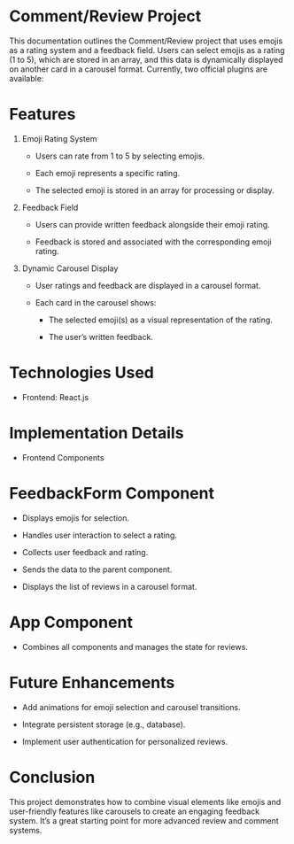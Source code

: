 # Comment/Review Project

This documentation outlines the Comment/Review project that uses emojis as a rating system and a feedback field. Users can select emojis as a rating (1 to 5), which are stored in an array, and this data is dynamically displayed on another card in a carousel format.
Currently, two official plugins are available:

# Features

1. Emoji Rating System

    - Users can rate from 1 to 5 by selecting emojis.

    - Each emoji represents a specific rating.

    - The selected emoji is stored in an array for processing or display.

2. Feedback Field

    - Users can provide written feedback alongside their emoji rating.

    - Feedback is stored and associated with the corresponding emoji rating.

3. Dynamic Carousel Display

    - User ratings and feedback are displayed in a carousel format.

    - Each card in the carousel shows:

        - The selected emoji(s) as a visual representation of the rating.

        - The user’s written feedback.

# Technologies Used
  
   - Frontend: React.js

# Implementation Details

   - Frontend Components

  # FeedbackForm Component

   - Displays emojis for selection.
  
   - Handles user interaction to select a rating.
  
   - Collects user feedback and rating.
  
   - Sends the data to the parent component.
  
   - Displays the list of reviews in a carousel format.
  
 # App Component
  
   - Combines all components and manages the state for reviews.

# Future Enhancements

  - Add animations for emoji selection and carousel transitions.

  - Integrate persistent storage (e.g., database).

  - Implement user authentication for personalized reviews.

# Conclusion

This project demonstrates how to combine visual elements like emojis and user-friendly features like carousels to create an engaging feedback system. It’s a great starting point for more advanced review and comment systems.
